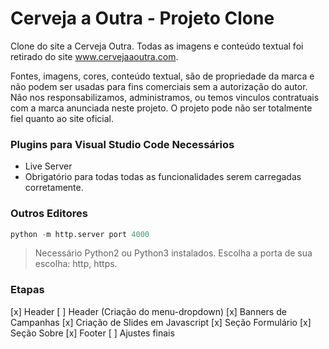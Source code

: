 # Cerveja a Outra - Projeto Clone

<p>Clone do site a Cerveja Outra. Todas as imagens e conteúdo textual foi retirado  do site <a href="http://www.cervejaaoutra.com/site/index.html" target="_blank" title="www.cervejaaoutra.com">www.cervejaaoutra.com</a>.</p>
<p>Fontes, imagens, cores, conteúdo textual, são de propriedade da marca e não podem ser usadas para fins comerciais sem a autorização do autor. Não nos responsabilizamos, administramos, ou temos vinculos contratuais com a marca anunciada neste projeto. O projeto pode não ser totalmente fiel quanto ao site oficial.</p>

### Plugins para Visual Studio Code Necessários
- Live Server
 - Obrigatório para todas todas as funcionalidades serem carregadas corretamente.

### Outros Editores

```py
python -m http.server port 4000
```

> Necessário Python2 ou Python3 instalados. Escolha a porta de sua escolha: http, https.

### Etapas

[x] Header
[ ] Header (Criação do menu-dropdown)
[x] Banners de Campanhas
[x] Criação de Slides em Javascript
[x] Seção Formulário
[x] Seção Sobre
[x] Footer
[ ] Ajustes finais
